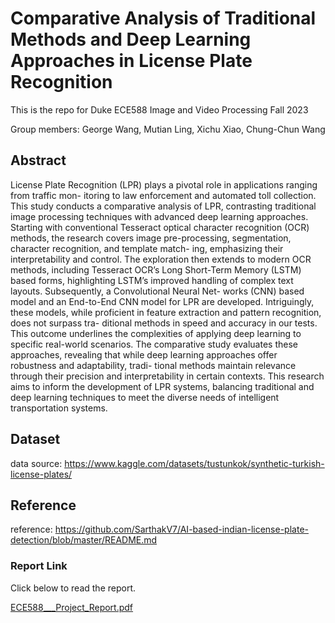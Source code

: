 # Comparative Analysis of Traditional Methods and Deep Learning Approaches in License Plate Recognition

This is the repo for Duke ECE588 Image and Video Processing Fall 2023

Group members: George Wang, Mutian Ling, Xichu Xiao, Chung-Chun Wang

## Abstract

License Plate Recognition (LPR) plays a pivotal role in applications ranging from traffic mon-
itoring to law enforcement and automated toll collection. This study conducts a comparative
analysis of LPR, contrasting traditional image processing techniques with advanced deep learning
approaches. Starting with conventional Tesseract optical character recognition (OCR) methods,
the research covers image pre-processing, segmentation, character recognition, and template match-
ing, emphasizing their interpretability and control. The exploration then extends to modern OCR
methods, including Tesseract OCR’s Long Short-Term Memory (LSTM) based forms, highlighting
LSTM’s improved handling of complex text layouts. Subsequently, a Convolutional Neural Net-
works (CNN) based model and an End-to-End CNN model for LPR are developed. Intriguingly,
these models, while proficient in feature extraction and pattern recognition, does not surpass tra-
ditional methods in speed and accuracy in our tests. This outcome underlines the complexities
of applying deep learning to specific real-world scenarios. The comparative study evaluates these
approaches, revealing that while deep learning approaches offer robustness and adaptability, tradi-
tional methods maintain relevance through their precision and interpretability in certain contexts.
This research aims to inform the development of LPR systems, balancing traditional and deep
learning techniques to meet the diverse needs of intelligent transportation systems.

## Dataset

data source: https://www.kaggle.com/datasets/tustunkok/synthetic-turkish-license-plates/

## Reference

reference: https://github.com/SarthakV7/AI-based-indian-license-plate-detection/blob/master/README.md

### Report Link
Click below to read the report.

[ECE588___Project_Report.pdf](https://github.com/Estrellas-857/Duke_ECE588_Fianl_Project/files/13630147/ECE588___Project_Report.pdf)
